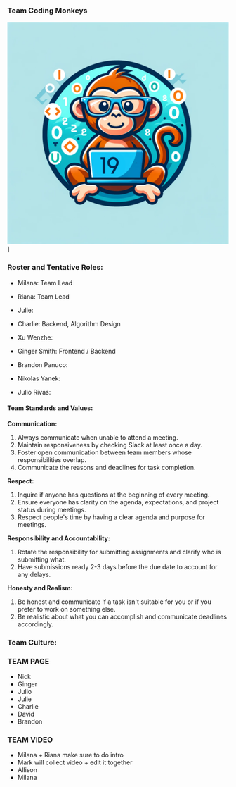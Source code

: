 ### Team Coding Monkeys
[![19 Logo](https://raw.githubusercontent.com/cse110-sp24-group19/cse110-sp24-group19/main/assets/19logo_blue.png)](https://github.com/cse110-sp24-group19/cse110-sp24-group19)]


### Roster and Tentative Roles:
- Milana: Team Lead
  >
- Riana: Team Lead
  >
- Julie:
  >
- Charlie: Backend, Algorithm Design
  >
- Xu Wenzhe:
  >
- Ginger Smith: Frontend / Backend
  >
- Brandon Panuco:
  >
- Nikolas Yanek:
  >
- Julio Rivas:
  >

#### Team Standards and Values:

**Communication:**
1. Always communicate when unable to attend a meeting.
2. Maintain responsiveness by checking Slack at least once a day.
3. Foster open communication between team members whose responsibilities overlap.
4. Communicate the reasons and deadlines for task completion.

**Respect:**
1. Inquire if anyone has questions at the beginning of every meeting.
2. Ensure everyone has clarity on the agenda, expectations, and project status during meetings.
3. Respect people's time by having a clear agenda and purpose for meetings.

**Responsibility and Accountability:**
1. Rotate the responsibility for submitting assignments and clarify who is submitting what.
2. Have submissions ready 2-3 days before the due date to account for any delays.

**Honesty and Realism:**
1. Be honest and communicate if a task isn't suitable for you or if you prefer to work on something else.
2. Be realistic about what you can accomplish and communicate deadlines accordingly.

### Team Culture:


### TEAM PAGE
- Nick
- Ginger
- Julio
- Julie
- Charlie
- David
- Brandon

### TEAM VIDEO
- Milana + Riana make sure to do intro
- Mark will collect video + edit it together
- Allison
- Milana
